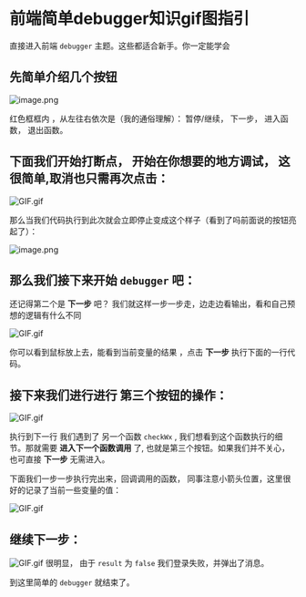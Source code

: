 # 前端简单debugger知识gif图指引

直接进入前端 `debugger` 主题。这些都适合新手。你一定能学会

##  先简单介绍几个按钮

![image.png](https://p3-juejin.byteimg.com/tos-cn-i-k3u1fbpfcp/a2691c31d8e94a7d8f1eff7a965cc72d~tplv-k3u1fbpfcp-watermark.image?)

红色框框内 ，从左往右依次是（我的通俗理解）： 暂停/继续，   下一步，  进入函数， 退出函数。

## 下面我们开始打断点， 开始在你想要的地方调试， 这很简单,取消也只需再次点击：


![GIF.gif](https://p3-juejin.byteimg.com/tos-cn-i-k3u1fbpfcp/cfcfaa0c54db410c96ab40d89e21f9d9~tplv-k3u1fbpfcp-watermark.image?)

那么当我们代码执行到此次就会立即停止变成这个样子（看到了吗前面说的按钮亮起了）：

![image.png](https://p6-juejin.byteimg.com/tos-cn-i-k3u1fbpfcp/c38fb3db6e1b4f579a29ca4974827c0c~tplv-k3u1fbpfcp-watermark.image?)

## 那么我们接下来开始 `debugger` 吧：

还记得第二个是 **下一步** 吧？ 我们就这样一步一步走，边走边看输出，看和自己预想的逻辑有什么不同


![GIF.gif](https://p9-juejin.byteimg.com/tos-cn-i-k3u1fbpfcp/02d09fa0e589493daa0fbd3739d8dbc5~tplv-k3u1fbpfcp-watermark.image?)

你可以看到鼠标放上去，能看到当前变量的结果 ，点击 **下一步** 执行下面的一行代码。

## 接下来我们进行进行 第三个按钮的操作：

![GIF.gif](https://p6-juejin.byteimg.com/tos-cn-i-k3u1fbpfcp/817ecf9cf6e844e59179b6ba9c27b67b~tplv-k3u1fbpfcp-watermark.image?)

执行到下一行 我们遇到了 另一个函数 `checkWx` , 我们想看到这个函数执行的细节。那就需要 **进入下一个函数调用** 了, 也就是第三个按钮。如果我们并不关心，也可直接 **下一步** 无需进入。

下面我们一步一步执行完出来，回调调用的函数， 同事注意小箭头位置，这里很好的记录了当前一些变量的值：

![GIF.gif](https://p1-juejin.byteimg.com/tos-cn-i-k3u1fbpfcp/df833c7fbf4d4766990184a573f37068~tplv-k3u1fbpfcp-watermark.image?)

## 继续下一步：


![GIF.gif](https://p9-juejin.byteimg.com/tos-cn-i-k3u1fbpfcp/ccfe4af9f81742f3afc81ec0b8152d3a~tplv-k3u1fbpfcp-watermark.image?)
很明显， 由于 `result` 为 `false` 我们登录失败，并弹出了消息。

到这里简单的 `debugger` 就结束了。
